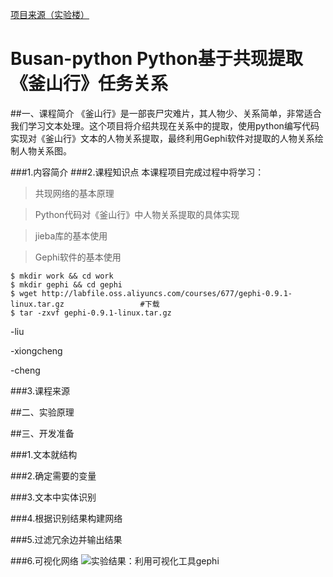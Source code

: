 [项目来源（实验楼）](https://www.shiyanlou.com/courses/677/labs/2202/document)
# Busan-python Python基于共现提取《釜山行》任务关系
##一、课程简介
《釜山行》是一部丧尸灾难片，其人物少、关系简单，非常适合我们学习文本处理。这个项目将介绍共现在关系中的提取，使用python编写代码实现对《釜山行》文本的人物关系提取，最终利用Gephi软件对提取的人物关系绘制人物关系图。

###1.内容简介
###2.课程知识点
本课程项目完成过程中将学习：

> 共现网络的基本原理

> Python代码对《釜山行》中人物关系提取的具体实现

> jieba库的基本使用

> Gephi软件的基本使用
```
$ mkdir work && cd work
$ mkdir gephi && cd gephi
$ wget http://labfile.oss.aliyuncs.com/courses/677/gephi-0.9.1-linux.tar.gz                 #下载
$ tar -zxvf gephi-0.9.1-linux.tar.gz
```
-liu

-xiongcheng

-cheng





	

###3.课程来源

##二、实验原理

##三、开发准备

###1.文本就结构

###2.确定需要的变量

###3.文本中实体识别

###4.根据识别结果构建网络

###5.过滤冗余边并输出结果

###6.可视化网络
![实验结果：利用可视化工具gephi]({{site.baseurl}}/https://github.com/wabc1994/BuSUN-Python/blob/master/DeepinScreenshot20170514223103.png)
